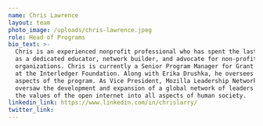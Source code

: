 ```yaml
---
name: Chris Lawrence
layout: team
photo_image: /uploads/chris-lawrence.jpeg
role: Head of Programs
bio_text: >-
  Chris is an experienced nonprofit professional who has spent the last 15 years
  as a dedicated educator, network builder, and advocate for non-profit
  organizations. Chris is currently a Senior Program Manager for Grant for Web
  at the Interledger Foundation. Along with Erika Drushka, he oversees all
  aspects of the program. As Vice President, Mozilla Leadership Network, Chris
  oversaw the development and expansion of a global network of leaders to build
  the values of the open internet into all aspects of human society.
linkedin_link: https://www.linkedin.com/in/chrislarry/
twitter_link:
---
```


